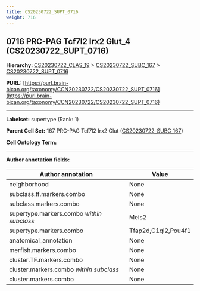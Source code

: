 ```yaml
---
title: CS20230722_SUPT_0716
weight: 716
---
```

## 0716 PRC-PAG Tcf7l2 Irx2 Glut_4 (CS20230722_SUPT_0716)
<b>Hierarchy: </b>
[CS20230722_CLAS_19](../CS20230722_CLAS_19) >
[CS20230722_SUBC_167](../CS20230722_SUBC_167) >
[CS20230722_SUPT_0716](../CS20230722_SUPT_0716)

**PURL:** [https://purl.brain-bican.org/taxonomy/CCN20230722/CS20230722_SUPT_0716](https://purl.brain-bican.org/taxonomy/CCN20230722/CS20230722_SUPT_0716)

---


**Labelset:** supertype (Rank: 1)

**Parent Cell Set:** 167 PRC-PAG Tcf7l2 Irx2 Glut ([CS20230722_SUBC_167](../CS20230722_SUBC_167))



**Cell Ontology Term:** 

[MARKER GENES.]: #


---

[TRANSFERRED ANNOTATIONS.]: #


[AUTHOR ANNOTATION FIELDS.]: #


**Author annotation fields:**

| Author annotation | Value |
|-------------------|-------|
|neighborhood|None|
|subclass.tf.markers.combo|None|
|subclass.markers.combo|None|
|supertype.markers.combo _within subclass_|Meis2|
|supertype.markers.combo|Tfap2d,C1ql2,Pou4f1|
|anatomical_annotation|None|
|merfish.markers.combo|None|
|cluster.TF.markers.combo|None|
|cluster.markers.combo _within subclass_|None|
|cluster.markers.combo|None|
